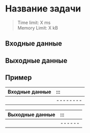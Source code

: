 # Название задачи
> Time limit: X ms \
Memory Limit: X kB

## Входные данные


## Выходные данные


## Пример

| Входные данные | :::      |
|:---------------|:---------|
|                | -------- |


| Выходные данные | :::    |
|-----------------|:-------|
|                 | ------ |
